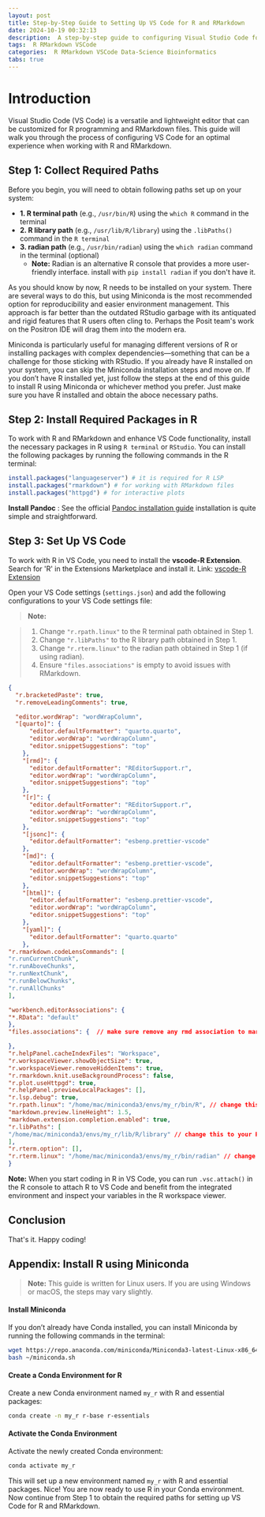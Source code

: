 ```yaml
---
layout: post
title: Step-by-Step Guide to Setting Up VS Code for R and RMarkdown
date: 2024-10-19 00:32:13
description:  A step-by-step guide to configuring Visual Studio Code for R and RMarkdown files.
tags:  R RMarkdown VSCode
categories:  R RMarkdown VSCode Data-Science Bioinformatics
tabs: true
---
```



# Introduction

Visual Studio Code (VS Code) is a versatile and lightweight editor that can be customized for R programming and RMarkdown files. This guide will walk you through the process of configuring VS Code for an optimal experience when working with R and RMarkdown.

## Step 1: Collect Required Paths

Before you begin, you will need to obtain following paths set up on your system:

- **1. R terminal path** (e.g., `/usr/bin/R`) using the `which R` command in the terminal
- **2. R library path** (e.g., `/usr/lib/R/library`) using the `.libPaths()` command in the `R terminal`
- **3. radian path** (e.g., `/usr/bin/radian`) using the `which radian` command in the terminal (optional)
  - **Note:** Radian is an alternative R console that provides a more user-friendly interface. install with `pip install radian` if you don't have it.


As you should know by now, R needs to be installed on your system. There are several ways to do this, but using Miniconda is the most recommended option for reproducibility and easier environment management. This approach is far better than the outdated RStudio garbage with its antiquated and rigid features that R users often cling to. Perhaps the Posit team's work on the Positron IDE will drag them into the modern era.

Miniconda is particularly useful for managing different versions of R or installing packages with complex dependencies—something that can be a challenge for those sticking with RStudio. If you already have R installed on your system, you can skip the Miniconda installation steps and move on. If you don’t have R installed yet, just follow the steps at the end of this guide to install R using Miniconda or whichever method you prefer. Just make sure you have R installed and obtain the aboce necessary paths.

## Step 2: Install Required Packages in R 

To work with R and RMarkdown and enhance VS Code functionality, install the necessary packages in R using  `R terminal` or  `RStudio`. You can install the following packages by running the following commands in the R terminal:

```r
install.packages("languageserver") # it is required for R LSP
install.packages("rmarkdown") # for working with RMarkdown files
install.packages("httpgd") # for interactive plots
```

**Install Pandoc** : See the official [Pandoc installation guide](https://pandoc.org/installing.html)  installation is quite simple and straightforward.

## Step 3: Set Up VS Code

To work with R in VS Code, you need to install the **vscode-R Extension**.
Search for 'R' in the Extensions Marketplace and install it.
Link: [vscode-R Extension](https://marketplace.visualstudio.com/items?itemName=REditorSupport.r)


Open your VS Code settings (`settings.json`) and add the following configurations to your VS Code settings file:

> **Note:** 

> 1. Change `"r.rpath.linux"` to the R terminal path obtained in Step 1. 
> 2. Change `"r.libPaths"` to the R library path obtained in Step 1.
> 3. Change `"r.rterm.linux"` to the radian path obtained in Step 1 (if using radian).
> 4. Ensure `"files.associations"` is empty to avoid issues with RMarkdown.


```json
{
  "r.bracketedPaste": true,
  "r.removeLeadingComments": true,

  "editor.wordWrap": "wordWrapColumn",
  "[quarto]": {
      "editor.defaultFormatter": "quarto.quarto",
      "editor.wordWrap": "wordWrapColumn",
      "editor.snippetSuggestions": "top"
    },
    "[rmd]": {
      "editor.defaultFormatter": "REditorSupport.r",
      "editor.wordWrap": "wordWrapColumn",
      "editor.snippetSuggestions": "top"
    },
    "[r]": {
      "editor.defaultFormatter": "REditorSupport.r",
      "editor.wordWrap": "wordWrapColumn",
      "editor.snippetSuggestions": "top"
    },
    "[jsonc]": {
      "editor.defaultFormatter": "esbenp.prettier-vscode"
    },
    "[md]": {
      "editor.defaultFormatter": "esbenp.prettier-vscode",
      "editor.wordWrap": "wordWrapColumn",
      "editor.snippetSuggestions": "top"
    },
    "[html]": {
      "editor.defaultFormatter": "esbenp.prettier-vscode",
      "editor.wordWrap": "wordWrapColumn",
      "editor.snippetSuggestions": "top"
    },
    "[yaml]": {
      "editor.defaultFormatter": "quarto.quarto"
    },
"r.rmarkdown.codeLensCommands": [
"r.runCurrentChunk",
"r.runAboveChunks",
"r.runNextChunk",
"r.runBelowChunks",
"r.runAllChunks"
],

"workbench.editorAssociations": {
"*.RData": "default"
},
"files.associations": {  // make sure remove any rmd association to markdown , otherwise it will cause some issues with RMarkdown. I personally keep this witout any argument. So, it will be like this: "files.associations": {}

},
"r.helpPanel.cacheIndexFiles": "Workspace",
"r.workspaceViewer.showObjectSize": true,
"r.workspaceViewer.removeHiddenItems": true,
"r.rmarkdown.knit.useBackgroundProcess": false,
"r.plot.useHttpgd": true,
"r.helpPanel.previewLocalPackages": [],
"r.lsp.debug": true,
"r.rpath.linux": "/home/mac/miniconda3/envs/my_r/bin/R", // change this to your R path
"markdown.preview.lineHeight": 1.5,
"markdown.extension.completion.enabled": true,
"r.libPaths": [
"/home/mac/miniconda3/envs/my_r/lib/R/library" // change this to your R library path
],
"r.rterm.option": [],
"r.rterm.linux": "/home/mac/miniconda3/envs/my_r/bin/radian" // change this to your radian path
}
```

**Note:** When you start coding in R in VS Code, you can run `.vsc.attach()` in the R console to attach R to VS Code and benefit from the integrated environment and inspect your variables in the R workspace viewer.


## Conclusion

That's it. Happy coding!



## Appendix: Install R using Miniconda 

> **Note:** This guide is written for Linux users. If you are using Windows or macOS, the steps may vary slightly.



#### Install Miniconda

If you don’t already have Conda installed, you can install Miniconda by running the following commands in the terminal:

```bash
wget https://repo.anaconda.com/miniconda/Miniconda3-latest-Linux-x86_64.sh -O ~/miniconda.sh
bash ~/miniconda.sh
```

#### Create a Conda Environment for R

Create a new Conda environment named `my_r` with R and essential packages:

```bash
conda create -n my_r r-base r-essentials
```

#### Activate the Conda Environment

Activate the newly created Conda environment:

```bash
conda activate my_r
```

This will set up a new environment named `my_r` with R and essential packages. Nice! You are now ready to use R in your Conda environment. Now continue from Step 1 to obtain the required paths for setting up VS Code for R and RMarkdown.
